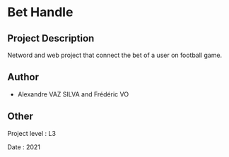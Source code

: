 # Bet Handle

## Project Description

Netword and web project that connect the bet of a user on football game.

## Author 

- Alexandre VAZ SILVA and Frédéric VO

## Other 

Project level : L3

Date : 2021
